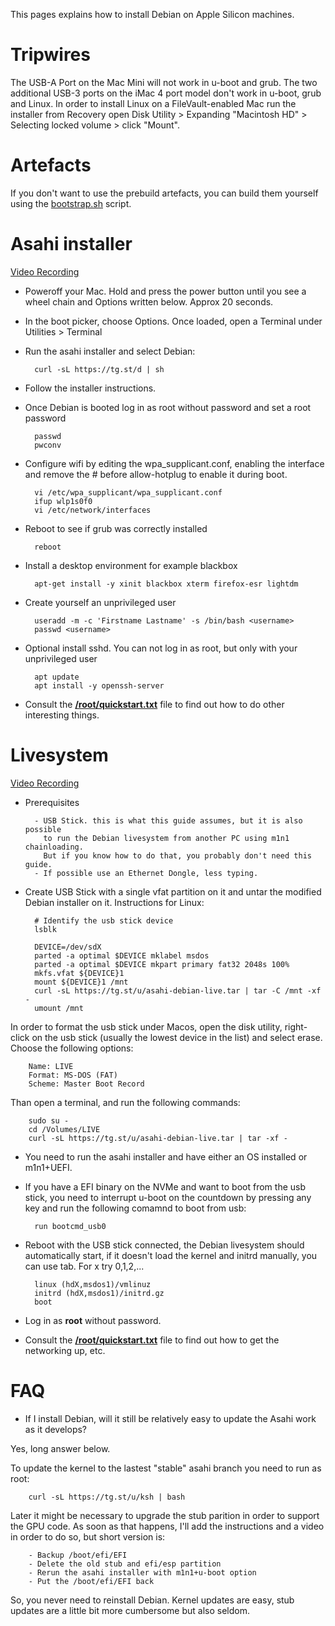 This pages explains how to install Debian on Apple Silicon machines.

# Tripwires
The USB-A Port on the Mac Mini will not work in u-boot and grub.  The two
additional USB-3 ports on the iMac 4 port model don't work in u-boot, grub
and Linux. In order to install Linux on a FileVault-enabled Mac run the
installer from Recovery open Disk Utility > Expanding "Macintosh HD" >
Selecting locked volume > click "Mount".

# Artefacts
If you don't want to use the prebuild artefacts, you can build them yourself using the [bootstrap.sh](https://git.zerfleddert.de/cgi-bin/gitweb.cgi/m1-debian/blob_plain/refs/heads/master:/bootstrap.sh) script.

# Asahi installer

[Video Recording](https://tg.st/u/debian_asahi_installer.mp4)

* Poweroff your Mac. Hold and press the power button until you see a wheel chain and Options written below. Approx 20 seconds.

* In the boot picker, choose Options. Once loaded, open a Terminal under Utilities > Terminal

* Run the asahi installer and select Debian:

        curl -sL https://tg.st/d | sh

* Follow the installer instructions.

* Once Debian is booted log in as root without password and set a root password

        passwd
        pwconv

* Configure wifi by editing the wpa_supplicant.conf, enabling the interface and remove the # before allow-hotplug to enable it during boot.

        vi /etc/wpa_supplicant/wpa_supplicant.conf
        ifup wlp1s0f0
        vi /etc/network/interfaces

* Reboot to see if grub was correctly installed

        reboot

* Install a desktop environment for example blackbox

        apt-get install -y xinit blackbox xterm firefox-esr lightdm

* Create yourself an unprivileged user

        useradd -m -c 'Firstname Lastname' -s /bin/bash <username>
        passwd <username>

* Optional install sshd. You can not log in as root, but only with your unprivileged user

        apt update
        apt install -y openssh-server

* Consult the **[/root/quickstart.txt](https://git.zerfleddert.de/cgi-bin/gitweb.cgi/m1-debian/blob_plain/refs/heads/master:/files/quickstart.txt)** file to find out how to do other interesting things.

# Livesystem

[Video Recording](https://tg.st/u/live.mp4)

* Prerequisites

        - USB Stick. this is what this guide assumes, but it is also possible
          to run the Debian livesystem from another PC using m1n1 chainloading.
          But if you know how to do that, you probably don't need this guide.
        - If possible use an Ethernet Dongle, less typing.

* Create USB Stick with a single vfat partition on it and untar the modified Debian installer on it. Instructions for Linux:

        # Identify the usb stick device
        lsblk

        DEVICE=/dev/sdX
        parted -a optimal $DEVICE mklabel msdos
        parted -a optimal $DEVICE mkpart primary fat32 2048s 100%
        mkfs.vfat ${DEVICE}1
        mount ${DEVICE}1 /mnt
        curl -sL https://tg.st/u/asahi-debian-live.tar | tar -C /mnt -xf -
        umount /mnt

In order to format the usb stick under Macos, open the disk utility, right-click on the usb stick (usually the lowest device in the list) and select erase. Choose the following options:

        Name: LIVE
        Format: MS-DOS (FAT)
        Scheme: Master Boot Record

Than open a terminal, and run the following commands:

        sudo su -
        cd /Volumes/LIVE
        curl -sL https://tg.st/u/asahi-debian-live.tar | tar -xf -

* You need to run the asahi installer and have either an OS installed or m1n1+UEFI.

* If you have a EFI binary on the NVMe and want to boot from the usb stick, you need to interrupt u-boot on the countdown by pressing any key and run the following comamnd to boot from usb:

        run bootcmd_usb0

* Reboot with the USB stick connected, the Debian livesystem should automatically start, if it doesn't load the kernel and initrd manually, you can use tab. For x try 0,1,2,...

        linux (hdX,msdos1)/vmlinuz
        initrd (hdX,msdos1)/initrd.gz
        boot

* Log in as **root** without password.

* Consult the **[/root/quickstart.txt](https://git.zerfleddert.de/cgi-bin/gitweb.cgi/m1-debian/blob_plain/refs/heads/master:/files/quickstart.txt)** file to find out how to get the networking up, etc.

# FAQ

*  If I install Debian, will it still be relatively easy to update the Asahi work as it develops?

Yes, long answer below.

To update the kernel to the lastest "stable" asahi branch you need to run
as root:

        curl -sL https://tg.st/u/ksh | bash

Later it might be necessary to upgrade the stub parition in order to
support the GPU code. As soon as that happens, I'll add the
instructions and a video in order to do so, but short version is:

        - Backup /boot/efi/EFI
        - Delete the old stub and efi/esp partition
        - Rerun the asahi installer with m1n1+u-boot option
        - Put the /boot/efi/EFI back

So, you never need to reinstall Debian. Kernel updates are easy, stub
updates are a little bit more cumbersome but also seldom.
